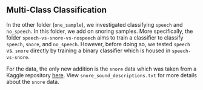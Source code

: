 ## Multi-Class Classification 

In the other folder (`one_sample`), we investigated classifying `speech` and `no_speech`. In this folder, we add on snoring samples. More specifically, the folder `speech-vs-snore-vs-nospeech` aims to train a classifier to classify `speech`, `snore`, and `no_speech`. However, before doing so, we tested `speech` vs. `snore` directly by training a binary classifier which is housed in `speech-vs-snore`. 

For the data, the only new addition is the `snore` data which was taken from a Kaggle repository [here](https://www.kaggle.com/tareqkhanemu/snoring). View `snore_sound_descriptions.txt` for more details about the `snore` data. 

